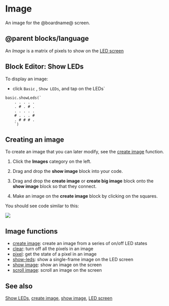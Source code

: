 # Image

An image for the @boardname@ screen.

## @parent blocks/language

An *Image* is a matrix of pixels to show on the [LED screen](/device/screen)

## Block Editor: Show LEDs

To display an image:

* click `Basic` , `Show LEDs`, and tap on the LEDs`

```blocks
basic.showLeds(`
    . . . . .
    . # . # .
    . . . . .
    # . . . #
    . # # # .
    `)
```

## Creating an image

To create an image that you can later modify, see the [create image](/makecode-blockeditor/reference/images/create-image) function.

1. Click the **Images** category on the left.

2. Drag and drop the **show image** block into your code.

3. Drag and drop the **create image** or **create big image** block onto the **show image** block so that they connect.

4. Make an image on the **create image** block by clicking on the squares.

You should see code similar to this:

![](/static/mb/blocks/image-0.png)

## Image functions

* [create image](/makecode-blockeditor/reference/images/create-image): create an image from a series of on/off LED states
* [clear](/makecode-blockeditor/reference/basic/clear-screen): turn off all the pixels in an image
* [pixel](/makecode-blockeditor/reference/images/pixel): get the state of a pixel in an image
* [show-leds](/makecode-blockeditor/reference/basic/show-leds): show a single-frame image on the LED screen
* [show image](/makecode-blockeditor/reference/images/show-image): show an image on the screen
* [scroll image](/makecode-blockeditor/reference/images/scroll-image): scroll an image on the screen

## See also

[Show LEDs](/makecode-blockeditor/reference/basic/show-leds), [create image](/makecode-blockeditor/reference/images/create-image), [show image](/makecode-blockeditor/reference/images/show-image), [LED screen](/device/screen)

